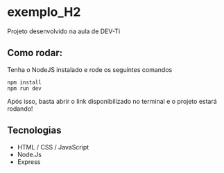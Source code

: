 # exemplo_H2
Projeto desenvolvido na aula de DEV-Ti

## Como rodar: 
Tenha o NodeJS instalado e rode os seguintes comandos 
```
npm install
npm run dev
```

Após isso, basta abrir o link disponibilizado no terminal e o projeto estará rodando! 

## Tecnologias
- HTML / CSS / JavaScript
- Node.Js
- Express